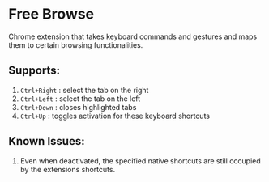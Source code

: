# Free Browse 

Chrome extension that takes keyboard commands and gestures and maps them to certain browsing functionalities.

Supports:
-------------------------------------------------
 1. `Ctrl+Right`  :  select the tab on the right
 2. `Ctrl+Left`   :  select the tab on the left
 3. `Ctrl+Down`   :  closes highlighted tabs 
 4. `Ctrl+Up`	  :	 toggles activation for these keyboard shortcuts


Known Issues:
-------------------------------------------------
 1. Even when deactivated, the specified native shortcuts are still occupied by the extensions shortcuts.

